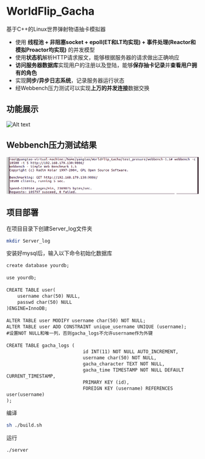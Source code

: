 # WorldFlip_Gacha

基于C++的Linux世界弹射物语抽卡模拟器

- 使用 **线程池 + 非阻塞socket + epoll(ET和LT均实现) + 事件处理(Reactor和模拟Proactor均实现)** 的并发模型
- 使用**状态机**解析HTTP请求报文，能够根据服务器的请求做出正确响应
- **访问服务器数据库**实现用户的注册以及登陆，能够**保存抽卡记录**并**查看用户拥有的角色**
- 实现**同步/异步日志系统**，记录服务器运行状态
- 经Webbench压力测试可以实现**上万的并发连接**数据交换

## 功能展示

![Alt text](./SHOW.gif)

## Webbench压力测试结果

![Alt text](./webbench.png)

## 项目部署

在项目目录下创建Server_log文件夹

```bash
mkdir Server_log
```

安装好mysql后，输入以下命令初始化数据库

```mysql
create database yourdb;

use yourdb;

CREATE TABLE user(
    username char(50) NULL,
    passwd char(50) NULL
)ENGINE=InnoDB;

ALTER TABLE user MODIFY username char(50) NOT NULL;
ALTER TABLE user ADD CONSTRAINT unique_username UNIQUE (username);
#设置NOT NULL和唯一列，否则gacha_logs不允许username作为外键

CREATE TABLE gacha_logs (
                            id INT(11) NOT NULL AUTO_INCREMENT,
                            username char(50) NOT NULL,
                            gacha_character TEXT NOT NULL,
                            gacha_time TIMESTAMP NOT NULL DEFAULT CURRENT_TIMESTAMP,
                            PRIMARY KEY (id),
                            FOREIGN KEY (username) REFERENCES user(username)
);
```

编译

```bash
sh ./build.sh
```

运行

```bash
./server
```

